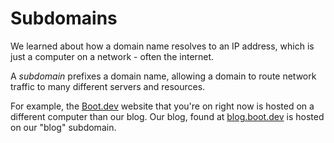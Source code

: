 # Subdomains

We learned about how a domain name resolves to an IP address, which is just a computer on a network - often the internet.

A *subdomain* prefixes a domain name, allowing a domain to route network traffic to many different servers and resources. 

For example, the [Boot.dev](https://boot.dev) website that you're on right now is hosted on a different computer than our blog. Our blog, found at [blog.boot.dev](blog.boot.dev) is hosted on our "blog" subdomain.